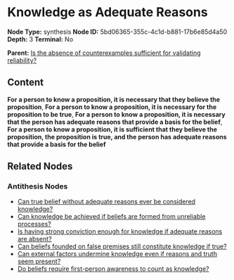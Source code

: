 # Knowledge as Adequate Reasons

**Node Type:** synthesis
**Node ID:** 5bd06365-355c-4c1d-b881-17b6e85d4a50
**Depth:** 3
**Terminal:** No

**Parent:** [Is the absence of counterexamples sufficient for validating reliability?](is-the-absence-of-counterexamples-sufficient-for-validating-reliability-antithesis-191b717e-1609-421e-bb5e-19d3c95b7050.md)

## Content

**For a person to know a proposition, it is necessary that they believe the proposition**, **For a person to know a proposition, it is necessary for the proposition to be true**, **For a person to know a proposition, it is necessary that the person has adequate reasons that provide a basis for the belief**, **For a person to know a proposition, it is sufficient that they believe the proposition, the proposition is true, and the person has adequate reasons that provide a basis for the belief**

## Related Nodes

### Antithesis Nodes

- [Can true belief without adequate reasons ever be considered knowledge?](can-true-belief-without-adequate-reasons-ever-be-considered-knowledge-antithesis-f3ff3408-3697-4deb-a4cf-8121ecfd35d2.md)
- [Can knowledge be achieved if beliefs are formed from unreliable processes?](can-knowledge-be-achieved-if-beliefs-are-formed-from-unreliable-processes-antithesis-66ca9394-ba31-4c67-8d8a-bb54ab530fa8.md)
- [Is having strong conviction enough for knowledge if adequate reasons are absent?](is-having-strong-conviction-enough-for-knowledge-if-adequate-reasons-are-absent-antithesis-c1c0e5e4-968f-4c85-872a-df7c54b5e9c7.md)
- [Can beliefs founded on false premises still constitute knowledge if true?](can-beliefs-founded-on-false-premises-still-constitute-knowledge-if-true-antithesis-26f81ee6-42fa-4f1f-ac22-473728f8cbb3.md)
- [Can external factors undermine knowledge even if reasons and truth seem present?](can-external-factors-undermine-knowledge-even-if-reasons-and-truth-seem-present-antithesis-361748ad-76e7-4c52-b7ca-2e5dce8ad037.md)
- [Do beliefs require first-person awareness to count as knowledge?](do-beliefs-require-first-person-awareness-to-count-as-knowledge-antithesis-985111a4-4016-4deb-8aea-1a25c391fa31.md)
